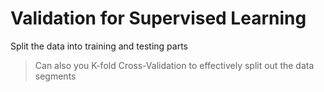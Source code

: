 # Validation for Supervised Learning

Split the data into training and testing parts

> Can also you K-fold Cross-Validation to effectively split out the data segments
